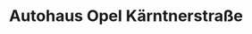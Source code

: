 ---
title: "Autohaus Opel Kärntnerstraße"
url: /graz/autohaus-opel-kaerntnerstrasse/
shop: Autohaus
---